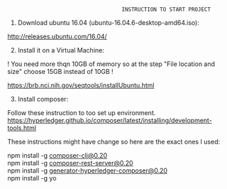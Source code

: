                                         INSTRUCTION TO START PROJECT

1. Download ubuntu 16.04 (ubuntu-16.04.6-desktop-amd64.iso):  

  http://releases.ubuntu.com/16.04/  
  
2. Install it on a Virtual Machine:  

  ! You need more thqn 10GB of memory so at the step "File location and size" choose 15GB instead of 10GB !  
  
  https://brb.nci.nih.gov/seqtools/installUbuntu.html  

3. Install composer:  

  Follow these instruction to too set up environment.  
  https://hyperledger.github.io/composer/latest/installing/development-tools.html  
  
  These instructions might have change so here are the exact ones I used:  
  
  npm install -g composer-cli@0.20  
  npm install -g composer-rest-server@0.20  
  npm install -g generator-hyperledger-composer@0.20  
  npm install -g yo  
